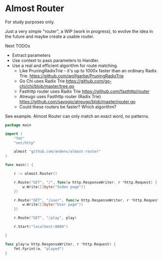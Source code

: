 # Almost Router

For study purposes only.

Just a very simple "router", a WIP (work in progress), to evolve the idea in the future and maybe create a usable router.


Next TODOs
 - Extract parameters
 - Use context to pass parameters to Handler.
 - Use a real and efficient algorithm for route matching.
   - Like PruningRadixTrie - it's up to 1000x faster than an ordinary Radix Trie.  https://github.com/wolfgarbe/PruningRadixTrie
   - Go Chi uses Radix Trie https://github.com/go-chi/chi/blob/master/tree.go
   - Fasthttp router uses Radix Trie  https://github.com/fasthttp/router
   - Atreugo uses Fasthttp router (Radix Trie) https://github.com/savsgio/atreugo/blob/master/router.go
   - Could these routers be faster? Which algorithm?



See example. 
Almost Router can only match an exact word, no patterns.

```go
package main

import (
	"fmt"
	"net/http"

	almost "github.com/andenv/almost-router"
)

func main() {

	r := almost.Router()

	r.Route("GET", "/", func(w http.ResponseWriter, r *http.Request) {
		w.Write([]byte("Index page"))
	})

	r.Route("GET", "/user", func(w http.ResponseWriter, r *http.Request) {
		w.Write([]byte("User page"))
	})

	r.Route("GET", "/play", play)

	r.Start("localhost:8000")

}

func play(w http.ResponseWriter, r *http.Request) {
	fmt.Fprint(w, "played")
}
```
